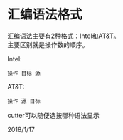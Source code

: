 # 汇编语法格式

汇编语法主要有2种格式：Intel和AT&T。  
主要区别就是操作数的顺序。  

Intel:  
```
操作 目标 源  
```

AT&T:  
```
操作 源 目标
```

cutter可以随便选按哪种语法显示  


2018/1/17  
